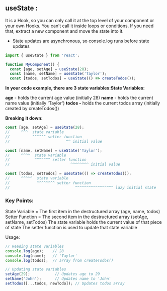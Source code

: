 ## useState :
It is a Hook, so you can only call it at the top level of your component or your own Hooks. You can’t call it inside loops or conditions. If you need that, extract a new component and move the state into it.

* State updates are asynchronous, so console.log runs before state updates


```js
import { useState } from 'react';

function MyComponent() {
  const [age, setAge] = useState(28);
  const [name, setName] = useState('Taylor');
  const [todos, setTodos] = useState(() => createTodos());

```
**In your code example, there are 3 state variables:State Variables:**

**age** - holds the current age value (initially 28)
**name** - holds the current name value (initially 'Taylor')
**todos -** holds the current todos array (initially created by createTodos())

**Breaking it down:**
```js
const [age, setAge] = useState(28);
//     ^^^  state variable
//          ^^^^^^ setter function
//                         ^^ initial value

const [name, setName] = useState('Taylor');
//     ^^^^  state variable
//           ^^^^^^^ setter function
//                           ^^^^^^^^ initial value

const [todos, setTodos] = useState(() => createTodos());
//     ^^^^^  state variable
//            ^^^^^^^^ setter function  
//                             ^^^^^^^^^^^^^^^^^ lazy initial state
```
### Key Points:

State Variable = The first item in the destructured array (age, name, todos)
Setter Function = The second item in the destructured array (setAge, setName, setTodos)
The state variable holds the current value of that piece of state
The setter function is used to update that state variable

Usage:
```js
// Reading state variables
console.log(age);    // 28
console.log(name);   // 'Taylor'
console.log(todos);  // array from createTodos()

// Updating state variables
setAge(29);           // Updates age to 29
setName('John');      // Updates name to 'John'
setTodos([...todos, newTodo]); // Updates todos array

```